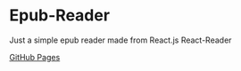 # Epub-Reader

Just a simple epub reader made from React.js React-Reader

[GitHub Pages](https://ma3ve.github.io/EpubReader/)
